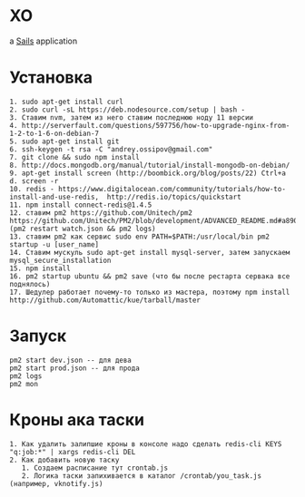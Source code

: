 # XO

a [Sails](http://sailsjs.org) application

# Установка

    1. sudo apt-get install curl
    2. sudo curl -sL https://deb.nodesource.com/setup | bash -
    3. Ставим nvm, затем из него ставим последнюю ноду 11 версии
    4. http://serverfault.com/questions/597756/how-to-upgrade-nginx-from-1-2-to-1-6-on-debian-7
    5. sudo apt-get install git
    6. ssh-keygen -t rsa -C "andrey.ossipov@gmail.com"
    7. git clone && sudo npm install
    8. http://docs.mongodb.org/manual/tutorial/install-mongodb-on-debian/
    9. apt-get install screen (http://boombick.org/blog/posts/22) Ctrl+a d. screen -r
    10. redis - https://www.digitalocean.com/community/tutorials/how-to-install-and-use-redis,  http://redis.io/topics/quickstart
    11. npm install connect-redis@1.4.5
    12. ставим pm2 https://github.com/Unitech/pm2 https://github.com/Unitech/PM2/blob/development/ADVANCED_README.md#a890 (pm2 restart watch.json && pm2 logs)
    13. ставим pm2 как сервис sudo env PATH=$PATH:/usr/local/bin pm2 startup -u [user_name]
    14. Ставим мускуль sudo apt-get install mysql-server, затем запускаем mysql_secure_installation
    15. npm install
    16. pm2 startup ubuntu && pm2 save (что бы после рестарта сервака все поднялось)
    17. Шедулер работает почему-то только из мастера, поэтому npm install http://github.com/Automattic/kue/tarball/master

# Запуск
    pm2 start dev.json -- для дева
    pm2 start prod.json -- для прода
    pm2 logs
    pm2 mon

# Кроны ака таски
    1. Как удалить залипшие кроны в консоле надо сделать redis-cli KEYS "q:job:*" | xargs redis-cli DEL
    2. Как добавить новую таску
       1. Создаем расписание тут crontab.js
       2. Логика таски запихивается в каталог /crontab/you_task.js (например, vknotify.js)
